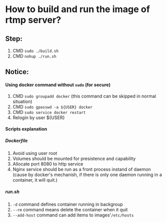 # How to build and run the image of rtmp server?

## Step:
1. CMD `sudo ./build.sh`
2. CMD `nohup ./run.sh`

## Notice:

#### Using docker command without `sudo` (for secure)
 1. CMD `sudo groupadd docker` (this command can be skipped in normal situation)
 2. CMD `sudo gpasswd -a ${USER} docker`
 3. CMD `sudo service docker restart`
 4. Relogin by user ${USER}
 
#### Scripts explanation 

##### Dockerfile
 1. Avoid using user root
 2. Volumes should be mounted for presistence and capability
 3. Allocate port 8080 to http service   
 4. Nginx service should be run as a front process instand of daemon (cause by docker's mechanish,
 if there is only one daemon running in a container, it will quit.)

##### run.sh
 1. `-d` command defines container running in backgroup
 2. `--rm` command means delete the container when it quit 
 3. `--add-host` command can add items to images'`/etc/hosts`

    
   
 
